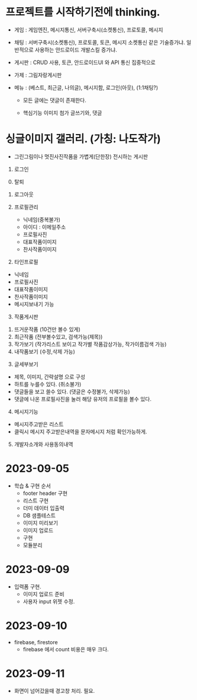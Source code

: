 # 프로젝트를 시작하기전에 thinking.

- 게임 : 게임엔진, 메시지통신, 서버구축시(소켓통신), 프로토콜, 메시지
- 채팅 : 서버구축시(소켓통신), 프로토콜, 토큰, 메시지
  소켓통신 같은 기술증가냐.
  일반적으로 사용하는 안드로이드 개발스킬 증가냐.
- 게시판 : CRUD 사용, 토큰, 안드로이드UI 와 API 통신 집중적으로

- 가제 : 그림자랑게시판
- 메뉴 : (베스트, 최근글, 나의글), 메시지함, 로그인(아웃), (1:1채팅?)

  - 모든 글에는 댓글이 존재한다.

  - 핵심기능 이미지 첨가 글쓰기와, 댓글

# 싱글이미지 갤러리. (가칭: 나도작가)

- 그린그림이나 멋진사진작품을 가볍게(단한장) 전시하는 게시판

1. 로그인

0) 탈퇴
1) 로그아웃
2) 프로필관리

   - 닉네임(중복불가)
   - 아이디 : 이메일주소
   - 프로필사진
   - 대표작품이미지
   - 찬사작품이미지

2. 타인프로필

- 닉네임
- 프로필사진
- 대표작품이미지
- 찬사작품이미지
- 메시지보내기 가능

3. 작품게시판

1) 뜨거운작품 (10건만 볼수 있게)
2) 최근작품 (전부볼수있고, 검색가능(제목))
3) 작가보기 (작가리스트 보이고 작가별 작품감상가능, 작가이름검색 가능)
4) 내작품보기 (수정,삭제 가능)

3. 글세부보기

- 제목, 이미지, 간략설명 으로 구성
- 하트를 누를수 있다. (취소불가)
- 댓글들을 보고 쓸수 있다. (댓글은 수정불가, 삭제가능)
- 댓글에 나온 프로필사진을 눌러 해당 유저의 프로필을 볼수 있다.

4. 메시지기능

- 메시지주고받은 리스트
- 클릭시 메시지 주고받은내역을 문자메시지 처럼 확인가능하게.

5. 개발자소개와 사용동의내역

# 2023-09-05

- 학습 & 구현 순서
  - footer header 구현
  - 리스트 구현
  - 더미 데이터 입출력
  - DB 샘플테스트
  - 이미지 미리보기
  - 이미지 업로드
  - 구현
  - 모듈분리

# 2023-09-09

- 입력폼 구현.
  - 이미지 업로드 준비
  - 사용자 input 위젯 수정.

# 2023-09-10

- firebase, firestore
  - firebase 에서 count 비용은 매우 크다.

# 2023-09-11

- 화면이 넘어갔을때 경고창 처리. 필요.
